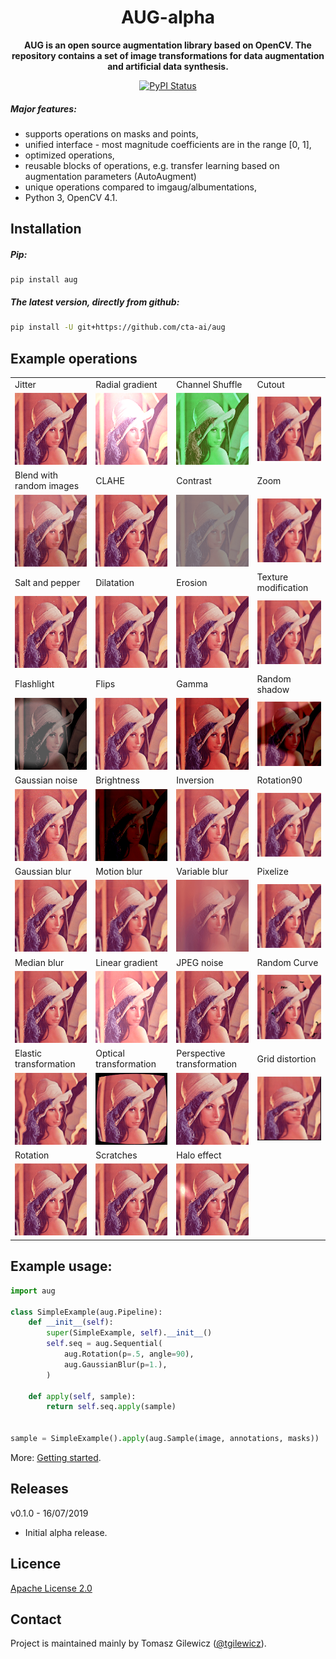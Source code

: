 <div align="center">

# AUG-alpha

**AUG is an open source augmentation library based on OpenCV. The repository contains a set of image transformations for data augmentation and artificial data synthesis.** 

[![PyPI Status](https://badge.fury.io/py/aug.svg)](https://badge.fury.io/py/aug)


</div>

##### Major features:

* supports operations on masks and points,
* unified interface - most magnitude coefficients are in the range [0, 1],
* optimized operations,
* reusable blocks of operations, e.g. transfer learning based on augmentation parameters (AutoAugment)
* unique operations compared to imgaug/albumentations,
* Python 3, OpenCV 4.1.



## Installation

##### Pip:
```
pip install aug
```

##### The latest version, directly from github:
```bash
pip install -U git+https://github.com/cta-ai/aug
```

## Example operations
|   |   |   |   |
|---|---|---|---|
| Jitter | Radial gradient | Channel Shuffle |  Cutout  |
|![drawing](./images/op_jitter.gif "Jitter")|![drawing](./images/op_radial_gradient.gif "Radial Gradient")|![drawing](./images/op_channel_shuffle.gif "Channel Shuffle")|![drawing](./images/op_cutout.gif "Cutout")|
| Blend with random images | CLAHE | Contrast | Zoom |
|![drawing](./images/op_blend.gif "Blend wit random images")|![drawing](./images/op_clahe.gif "CLAHE")|![drawing](./images/op_contrast.gif "Contrast")|![drawing](./images/op_zoom.gif "Zoom")|
| Salt and pepper | Dilatation | Erosion | Texture modification |
|![drawing](./images/op_salt_pepper.gif "Salt and pepper")|![drawing](./images/op_dilatation.gif "Dilatation")|![drawing](./images/op_erosion.gif "Erosion")|![drawing](./images/op_texture.gif "Texture modification")|
| Flashlight | Flips | Gamma | Random shadow |
|![drawing](./images/op_flashlight.gif "Flashlight")|![drawing](./images/op_flip.gif "Flips")|![drawing](./images/op_gamma.gif "Gamma")| ![drawing](./images/op_shadow.gif "Random shadow")|
| Gaussian noise | Brightness | Inversion | Rotation90 |
|![drawing](./images/op_gauss_noise.gif "Gaussian oise")|![drawing](./images/op_global_brightness.gif "Brightness")|![drawing](./images/op_inversion.gif "Inversion")|![drawing](./images/op_rotation90.gif "Rotation90")|
| Gaussian blur | Motion blur | Variable blur | Pixelize |
|![drawing](./images/op_gaussian_blur.gif "Gaussian blur")|![drawing](./images/op_motion_blur.gif "Motion blur")|![drawing](./images/op_variable_blur.gif "Variable blur")|![drawing](./images/op_pixelize.gif "Pixelization")|
| Median blur | Linear gradient | JPEG noise | Random Curve|
|![drawing](./images/op_median_blur.gif "Median blur")|![drawing](./images/op_linear_gradient.gif "Linear gradient")|![drawing](./images/op_jpeg_noise.gif "JPEG noise")|![drawing](./images/op_random_curve.gif "Random curves")|
| Elastic transformation | Optical transformation | Perspective transformation | Grid distortion  |
|![drawing](./images/op_elastic.gif "Elastic transformation")|![drawing](./images/op_optical.gif "Optical transformation")|![drawing](./images/op_perspective.gif "Perspective transformation")|![drawing](./images/op_grid.gif "Grid distortion")|
| Rotation | Scratches | Halo effect | |
|![drawing](./images/op_rotation.gif "Rotation")|![drawing](./images/op_scratches.gif "Scratches")|![drawing](./images/op_halo.gif "Halo effect")|   |


## Example usage:
```python
import aug

class SimpleExample(aug.Pipeline):
    def __init__(self):
        super(SimpleExample, self).__init__()
        self.seq = aug.Sequential(
            aug.Rotation(p=.5, angle=90),
            aug.GaussianBlur(p=1.),
        )

    def apply(self, sample):
        return self.seq.apply(sample)
        

sample = SimpleExample().apply(aug.Sample(image, annotations, masks))


```

More: [Getting started](GETTING_STARTED.md).

## Releases

v0.1.0 - 16/07/2019
 - Initial alpha release.


## Licence
[Apache License 2.0](LICENSE)


## Contact

Project is maintained mainly by Tomasz Gilewicz ([@tgilewicz](https://github.com/tgilewicz)).
